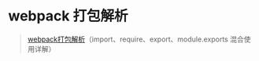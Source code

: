 # webpack 打包解析

> [webpack打包解析](https://juejin.im/post/5a2e5f0851882575d42f5609?utm_source=gold_browser_extension)（import、require、export、module.exports 混合使用详解）


